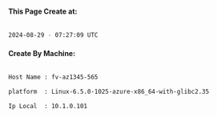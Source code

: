 
   
#### This Page Create at:

```bash

2024-08-29 - 07:27:09 UTC

```

#### Create By Machine:

```bash

Host Name : fv-az1345-565

platform  : Linux-6.5.0-1025-azure-x86_64-with-glibc2.35

Ip Local  : 10.1.0.101

```

